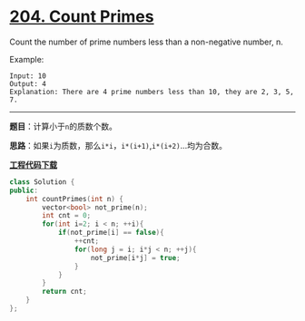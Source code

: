 # [204. Count Primes](<https://leetcode.com/problems/count-primes/>)

Count the number of prime numbers less than a non-negative number, n.

Example:

    Input: 10
    Output: 4
    Explanation: There are 4 prime numbers less than 10, they are 2, 3, 5, 7.

-----

**题目**：计算小于`n`的质数个数。

**思路**：如果`i`为质数，那么`i*i`，`i*(i+1)`,`i*(i+2)`...均为合数。

[**工程代码下载**](https://github.com/abesft/leetcode)

```cpp
class Solution {
public:
    int countPrimes(int n) {
        vector<bool> not_prime(n);
        int cnt = 0;
        for(int i=2; i < n; ++i){
            if(not_prime[i] == false){
                ++cnt;
                for(long j = i; i*j < n; ++j){
                    not_prime[i*j] = true;
                }
            }
        }
        return cnt;
    }
};
```